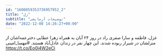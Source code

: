 ```yaml
---
id: "1600859353736957952_2"
title: "زل"
subtitle: "توضیحات آزمایشی"
date: "2022-12-08 14:26:27+00:00"
---
```

غزل، فاطمه و سارا صفری راد در روز ۲۴ آبان به همراه زهرا عطایی دختر‌عمه‌‌اشان از منزلشان در شیراز ربوده شدند. این چهار نفر در زندان عادل‌آباد هستند. 
#مهسا_امینی https://t.co/Eo0i4W2eCi
